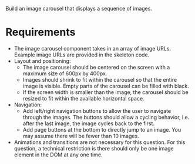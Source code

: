 Build an image carousel that displays a sequence of images.

# Requirements
- The image carousel component takes in an array of image URLs. Example image URLs are provided in the skeleton code.
- Layout and positioning:
    - The image carousel should be centered on the screen with a maximum size of 600px by 400px.
    - Images should shrink to fit within the carousel so that the entire image is visible. Empty parts of the carousel can be filled with black.
    - If the screen width is smaller than the image, the carousel should be resized to fit within the available horizontal space.
- Navigation:
    - Add left/right navigation buttons to allow the user to navigate through the images. The buttons should allow a cycling behavior, i.e. after the last image, the image cycles back to the first.
    - Add page buttons at the bottom to directly jump to an image. You may assume there will be fewer than 10 images.
- Animations and transitions are not necessary for this question.
For this question, a technical restriction is there should only be one image element in the DOM at any one time.